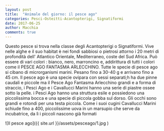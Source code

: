 ```yaml
---
layout: post
title:  "Animale del giorno: il pesce ago"
categories: Pesci-Osteitti-Acantopterigi, Signatiformi
date: 2017-06-25
author: Macchia
comments: true
---
```

Questo pesce si trova nella classe degli Acantopterigi o Signatiformi.
Vive nelle alghe e il suo habitat è nei fondi sabbiosi o pietrosi attorno i 20 metri di profondità dell' Atlantico Orientale, Mediterraneo, coste del Sud Africa.
Può essere di vari colori : bianco, nero, marroncino e, addirittura di tutti i colori come il PESCE AGO FANTASMA ARLECCHINO.
Tutte le specie di pesce ago si cibano di microrganismi marini.
Pesano fino a 30-40 g e arrivano fino a 45 cm.
Il pesce ago è una specie ovipara con sessi separati;h ha due pinne caudali e piccole ma il Pesce Ago Fantasma Arlecchino grandi  e a forma di straccio, i Pesci Ago e i Cavallucci Marini hanno una serie di piastre ossee sotto la pelle.
i Pesci Ago hanno una struttura esile e possiedono una piccolissima bocca e una specie di piccola gobba sul dorso.
Gli occhi sono grandi e rotondi  per una testa piccola.
Come i suoi cugini Cavallucci Marini schiude fino a 400, piccolissime uova in un marsupio che serve da incubatrice, da lì i piccoli nascono già formati  


![Il pesce ago]({{ site.url }}/assets/pesceago/1.jpg )

